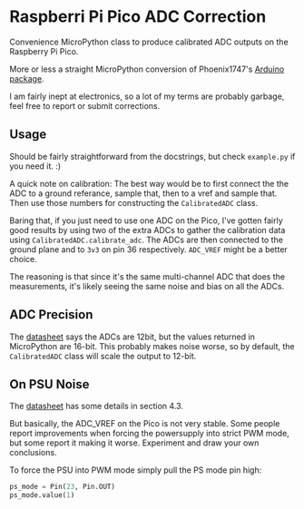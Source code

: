 # Raspberri Pi Pico ADC Correction

Convenience MicroPython class to produce calibrated ADC outputs on the Raspberry Pi Pico.

More or less a straight MicroPython conversion of Phoenix1747's
[Arduino package](https://github.com/Phoenix1747/Arduino-Pico-Analog-Correction).

I am fairly inept at electronics, so a lot of my terms are probably garbage, feel free to report or
submit corrections.

## Usage

Should be fairly straightforward from the docstrings, but check `example.py` if you need it. :)

A quick note on calibration: The best way would be to first connect the the ADC to a ground
referance, sample that, then to a vref and sample that. Then use those numbers for constructing the
`CalibratedADC` class.

Baring that, if you just need to use one ADC on the Pico, I've gotten fairly good results by using
two of the extra ADCs to gather the calibration data using `CalibratedADC.calibrate_adc`.
The ADCs are then connected to the ground plane and to `3v3` on pin 36 respectively.
`ADC_VREF` might be a better choice.

The reasoning is that since it's the same multi-channel ADC that does the measurements, it's likely
seeing the same noise and bias on all the ADCs.

## ADC Precision

The [datasheet](https://datasheets.raspberrypi.com/pico/pico-datasheet.pdf) says the ADCs are 12bit,
but the values returned in MicroPython are 16-bit. This probably makes noise worse, so by default,
the `CalibratedADC` class will scale the output to 12-bit.

## On PSU Noise

The [datasheet](https://datasheets.raspberrypi.com/pico/pico-datasheet.pdf) has some details in
section 4.3.

But basically, the ADC_VREF on the Pico is not very stable. Some people report improvements when
forcing the powersupply into strict PWM mode, but some report it making it worse. Experiment and draw your
own conclusions.

To force the PSU into PWM mode simply pull the PS mode pin high:
```python
ps_mode = Pin(23, Pin.OUT)
ps_mode.value(1)
```
